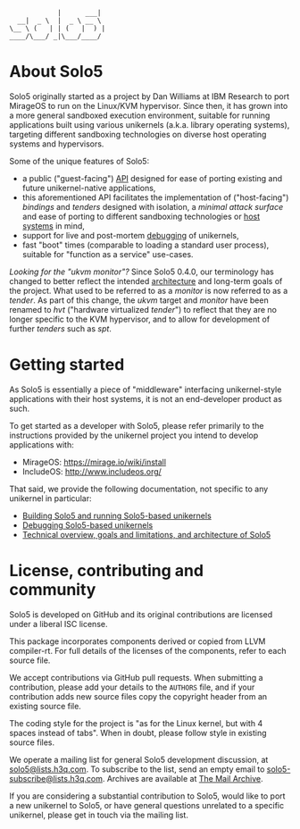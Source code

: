                 |      ___|
      __|  _ \  |  _ \ __ \
    \__ \ (   | | (   |  ) |
    ____/\___/ _|\___/____/

# About Solo5

Solo5 originally started as a project by Dan Williams at IBM Research to port
MirageOS to run on the Linux/KVM hypervisor. Since then, it has grown into a
more general sandboxed execution environment, suitable for running applications
built using various unikernels (a.k.a. library operating systems), targeting
different sandboxing technologies on diverse host operating systems and
hypervisors.

Some of the unique features of Solo5:

- a public ("guest-facing") [API](include/solo5/solo5.h) designed for ease of
  porting existing and future unikernel-native applications,
- this aforementioned API facilitates the implementation of ("host-facing")
  _bindings_ and _tenders_ designed with isolation, a _minimal attack surface_
  and ease of porting to different sandboxing technologies or
  [host systems](docs/building.md#supported-targets) in mind,
- support for live and post-mortem [debugging](docs/debugging.md) of unikernels,
- fast "boot" times (comparable to loading a standard user process), suitable
  for "function as a service" use-cases.

_Looking for the "ukvm monitor"?_ Since Solo5 0.4.0, our terminology has
changed to better reflect the intended [architecture](docs/architecture.md) and
long-term goals of the project.  What used to be referred to as a _monitor_ is
now referred to as a _tender_. As part of this change, the _ukvm_ target and
_monitor_ have been renamed to _hvt_ ("hardware virtualized _tender_") to
reflect that they are no longer specific to the KVM hypervisor, and to allow
for development of further _tenders_ such as _spt_.

# Getting started

As Solo5 is essentially a piece of "middleware" interfacing unikernel-style
applications with their host systems, it is not an end-developer product as
such.

To get started as a developer with Solo5, please refer primarily to the
instructions provided by the unikernel project you intend to develop
applications with:

- MirageOS: https://mirage.io/wiki/install
- IncludeOS: http://www.includeos.org/

That said, we provide the following documentation, not specific to any
unikernel in particular:

- [Building Solo5 and running Solo5-based unikernels](docs/building.md)
- [Debugging Solo5-based unikernels](docs/debugging.md)
- [Technical overview, goals and limitations, and architecture of Solo5](docs/architecture.md)

# License, contributing and community

Solo5 is developed on GitHub and its original contributions are licensed under
a liberal ISC license.

This package incorporates components derived or copied from LLVM compiler-rt.
For full details of the licenses of the components, refer to each source file.

We accept contributions via GitHub pull requests. When submitting a
contribution, please add your details to the `AUTHORS` file, and if your
contribution adds new source files copy the copyright header from an existing
source file.

The coding style for the project is "as for the Linux kernel, but with 4
spaces instead of tabs". When in doubt, please follow style in existing source
files.

We operate a mailing list for general Solo5 development discussion, at
solo5@lists.h3q.com. To subscribe to the list, send an empty email to
solo5-subscribe@lists.h3q.com. Archives are available at [The Mail
Archive](https://www.mail-archive.com/solo5@lists.h3q.com/).

If you are considering a substantial contribution to Solo5, would like to port
a new unikernel to Solo5, or have general questions unrelated to a specific
unikernel, please get in touch via the mailing list.
